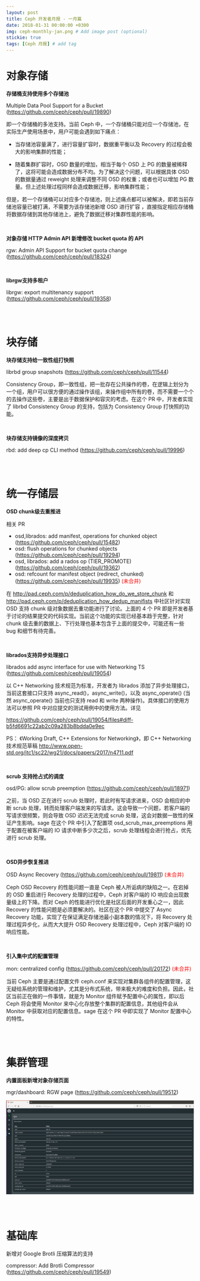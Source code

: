 ```yaml
---
layout: post
title: Ceph 开发者月报 - 一月篇
date: 2018-01-31 00:00:00 +0300
img: ceph-monthly-jan.png # Add image post (optional)
stickie: true
tags: [Ceph 月报] # add tag
---
```


# 对象存储

**存储桶支持使用多个存储池**

Multiple Data Pool Support for a Bucket (https://github.com/ceph/ceph/pull/19890)

即一个存储桶的多池支持。当前 Ceph 中，一个存储桶只能对应一个存储池，在实际生产使用场景中，用户可能会遇到如下痛点：

- 当存储池容量满了，进行容量扩容时，数据重平衡以及 Recovery 的过程会极大的影响集群的性能；

- 随着集群扩容时，OSD 数量的增加，相当于每个 OSD 上 PG 的数量被稀释了，这将可能会造成数据分布不均。为了解决这个问题，可以根据具体 OSD 的数据量通过 reweight 处理来调整不同 OSD 的权重；或者也可以增加 PG 数量。但上述处理过程同样会造成数据迁移，影响集群性能；

但是，若一个存储桶可以对应多个存储池，则上述痛点都可以被解决，即若当前存储池容量已被打满，不需要为该存储池新增 OSD 进行扩容 ，直接指定相应存储桶将数据存储到其他存储池上，避免了数据迁移对集群性能的影响。

<br />

**对象存储 HTTP Admin API 新增修改 bucket quota 的 API**

rgw: Admin API Support for bucket quota change (https://github.com/ceph/ceph/pull/18324)

<br />

**librgw支持多租户**

librgw: export multitenancy support (https://github.com/ceph/ceph/pull/19358)


<br />
<br />

# 块存储

**块存储支持给一致性组打快照**

librbd group snapshots (https://github.com/ceph/ceph/pull/11544)

Consistency Group，即一致性组，把一批存在公共操作的卷，在逻辑上划分为一个组，用户可以很方便的通过操作该组，来操作组中所有的卷，而不需要一个个的去操作这些卷，主要是出于数据保护和容灾的考虑。在这个 PR 中，开发者实现了 librbd Consistency Group 的支持，包括为 Consistency Group 打快照的功能。

<br /> 

**块存储支持镜像的深度拷贝**

rbd: add deep cp CLI method (https://github.com/ceph/ceph/pull/19996)


<br />
<br />


# 统一存储层

**OSD chunk级去重推进**

相关 PR

- osd,librados: add manifest, operations for chunked object (https://github.com/ceph/ceph/pull/15482)
- osd: flush operations for chunked objects (https://github.com/ceph/ceph/pull/19294)
- osd, librados: add a rados op (TIER_PROMOTE) (https://github.com/ceph/ceph/pull/19362)
- osd: refcount for manifest object (redirect, chunked) (https://github.com/ceph/ceph/pull/19935) <span style="color:red;">(未合并)</span>

在 http://pad.ceph.com/p/deduplication_how_do_we_store_chunk 和 http://pad.ceph.com/p/deduplication_how_dedup_manifists 中社区针对实现 OSD 支持 chunk 级对象数据去重功能进行了讨论。上面的 4 个 PR 即是开发者基于讨论的结果提交的代码实现。当前这个功能的实现已经基本趋于完整，针对 chunk 级去重的数据上、下行处理也基本包含于上面的提交中，可能还有一些 bug 和细节有待完善。

<br />

**librados支持异步处理接口**

librados add async interface for use with Networking TS (https://github.com/ceph/ceph/pull/19054)

以 C++ Networking 技术规范为标准，开发者为 librados 添加了异步处理接口，当前这套接口只支持 async_read()，async_write()，以及 async_operate() (当然 async_operate() 当前也只支持 read 和 write 两种操作)。具体接口的使用方法可以参照 PR 中对应提交的测试用例中的使用方法。详见

https://github.com/ceph/ceph/pull/19054/files#diff-b5fd6691c22ab2c09a283b8bdda0e9ec

PS：
《Working Draft, C++ Extensions for Networking》，即 C++ Networking 技术规范草稿
http://www.open-std.org/jtc1/sc22/wg21/docs/papers/2017/n4711.pdf

<br />

**scrub 支持抢占式的调度**

osd/PG: allow scrub preemption (https://github.com/ceph/ceph/pull/18971)

之前，当 OSD 正在进行 scrub 处理时，若此时有写请求进来，OSD 会相应的中断 scrub 处理，转而处理客户端发来的写请求。这会导致一个问题，若客户端的写请求很频繁，则会导致 OSD 迟迟无法完成 scrub 处理，这会对数据一致性的保证产生影响。sage 在这个 PR 中引入了配置项 osd_scrub_max_preemptions 用于配置在被客户端的 IO 请求中断多少次之后，scrub 处理线程会进行抢占，优先进行 scrub 处理。

<br />

**OSD异步恢复推进**

OSD Async Recovery (https://github.com/ceph/ceph/pull/19811) <span style="color:red;">(未合并)</span>

Ceph OSD Recovery 的性能问题一直是 Ceph 被人所诟病的缺陷之一。在宕掉的 OSD 重启进行 Recovery 处理的过程中，Ceph 对客户端的 IO 响应会出现数量级上的下降。而对 Ceph 的性能进行优化是社区后面的开发重心之一，因此 Recovery 的性能问题是必须要解决的。社区在这个 PR 中提交了 Async Recovery 功能，实现了在保证满足存储池最小副本数的情况下，将 Recovery 处理过程异步化，从而大大提升 OSD Recovery 处理过程中，Ceph 对客户端的 IO 响应性能。

<br />

**引入集中式的配置管理**

mon: centralized config (https://github.com/ceph/ceph/pull/20172) <span style="color:red;">(未合并)</span>

当前 Ceph 主要是通过配置文件 ceph.conf 来实现对集群各组件的配置管理，这无疑给系统的管理和维护，尤其是分布式系统，带来极大的难度和负担。因此，社区当前正在做的一件事情，就是为 Monitor 组件赋予配置中心的属性，即以后 Ceph 将会使用 Monitor 来中心化存放整个集群的配置信息，其他组件会从 Monitor 中获取对应的配置信息。sage 在这个 PR 中即实现了 Monitor 配置中心的特性。

<br />
<br />

# 集群管理

**内置面板新增对象存储页面**

mgr/dashboard: RGW page (https://github.com/ceph/ceph/pull/19512)

![dashboard rgw page](https://github.com/ZVampirEM77/ZVampirEM77.github.io/blob/master/assets/img/ceph-monthly-jan-1.png?raw=true)

<br />
<br />

# 基础库

新增对 Google Brotli 压缩算法的支持

compressor: Add Brotli Compressor (https://github.com/ceph/ceph/pull/19549)
